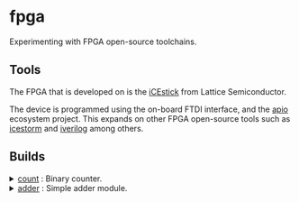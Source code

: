 # fpga
Experimenting with FPGA open-source toolchains.

## Tools

The FPGA that is developed on is the [iCEstick](www.latticesemi.com/icestick)
from Lattice Semiconductor.

The device is programmed using the on-board FTDI interface, and the
[apio](https://github.com/FPGAwars/apio) ecosystem project. This expands on
other FPGA open-source tools such as
[icestorm](http://www.clifford.at/icestorm/) and
[iverilog](http://iverilog.icarus.com/) among others.

## Builds

<details>
	<summary><a href="./count">count</a> : Binary counter.</summary>
	<img src="count/img/top.svg">
</details>
<details>
	<summary><a href="./adder">adder</a> : Simple adder module.</summary>
	<img src="adder/img/top.svg">
</details>
